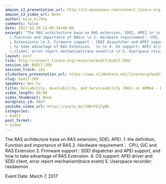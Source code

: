 ```yaml
---
amazon_s3_presentation_url: http://s3.amazonaws.com/connect.linaro.org/bud17/Presentations/BUD17-209%20-Reliability%2C%20Availability%2C%20and%20Serviceability%28RAS%29%20on%20ARM64.pdf
amazon_s3_video_url: None
author: kyle.kirkby
comments: false
date: 2017-02-28 12:05:34+00:00
excerpt: "The RAS architecture base on RAS extension, SDEI, APEI.\n \n 1. the definition,\
  \ Function and importance of RAS\n \n 2. Hardware requirement： CPU, GIC and RAS\
  \ Extension\n \n 3. Firmware support : SDEI dispatcher and APEI support, and how\
  \ to take advantage of RAS Extension.  \n \n 4. OS support: APEI driver and SDEI\
  \ client, error report mechanism(trace event)\n \n 5. Userspace recorder: rasdaemon"
layout: post
link: http://connect.linaro.org/resource/bud17/bud17-209/
session_id: BUD17-209
session_track: LEG
slideshare_presentation_url: https://www.slideshare.net/linaroorg/bud17209-reliability-availability-and-serviceability-ras-on-arm64
slug: bud17-209
speakers: Wei Fu
title: Reliability, Availability, and Serviceability (RAS) on ARM64 - BUD17-209
video_length: 00:00
video_thumbnail: None
wordpress_id: 4647
youtube_video_url: https://youtu.be/lHKoYEI2yNE
categories:
- bud17
post_format:
- Video
---
```


The RAS architecture base on RAS extension, SDEI, APEI. 1. the definition, Function and importance of RAS 2. Hardware requirement： CPU, GIC and RAS Extension 3. Firmware support : SDEI dispatcher and APEI support, and how to take advantage of RAS Extension. 4. OS support: APEI driver and SDEI client, error report mechanism(trace event) 5. Userspace recorder: rasdaemon

Event Date: March 7, 2017
